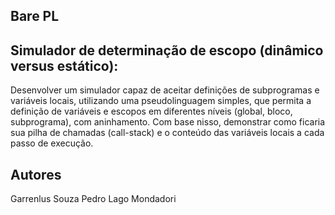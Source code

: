 ## Bare PL

## Simulador de determinação de escopo (dinâmico versus estático): 
  Desenvolver um simulador capaz de aceitar definições de subprogramas e variáveis locais, utilizando uma pseudolinguagem simples, que permita a definição de variáveis e escopos em diferentes níveis (global, bloco, subprograma), com aninhamento. Com base nisso, demonstrar como ficaria sua pilha de chamadas (call-stack) e o conteúdo das variáveis locais a cada passo de execução.

## Autores
  Garrenlus Souza
  Pedro Lago Mondadori